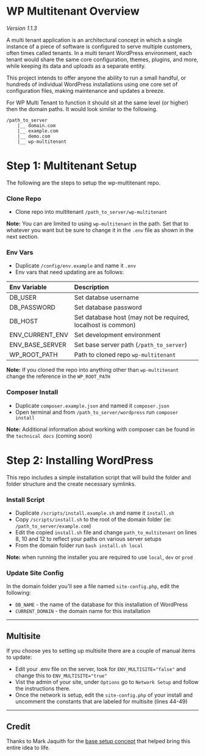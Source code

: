 # WP Multitenant Overview

_Version 1.1.3_

A multi tenant application is an architectural concept in which a single instance of a piece of software is configured to serve multiple customers, often times called tenants. In a multi tenant WordPress environment, each tenant would share the same core configuration, themes, plugins, and more, while keeping its data and uploads as a separate entity.

This project intends to offer anyone the ability to run a small handful, or hundreds of individual WordPress installations using one core set of configuration files, making maintenance and updates a breeze.

For WP Multi Tenant to function it should sit at the same level (or higher) then the domain paths. It would look similar to the following.

```
/path_to_server
    |__ domain.com
    |__ example.com
    |__ demo.com
    |__ wp-multitenant
```

# Step 1: Multitenant Setup

The following are the steps to setup the wp-multitenant repo.

### Clone Repo

- Clone repo into multitenant `/path_to_server/wp-multitenant`

**Note:** You can are limited to using `wp-multitenant` in the path. Set that to whatever you want but be sure to change it in the `.env` file as shown in the next section.

### Env Vars

- Duplicate `/config/env.example` and name it `.env`
- Env vars that need updating are as follows:

| Env Variable    | Description                                                  |
| :-------------- | :------------------------------------------------------------|
| DB_USER         | Set databse username                                         |
| DB_PASSWORD     | Set database password                                        |
| DB_HOST         | Set database host (may not be required, localhost is common) |
| ENV_CURRENT_ENV | Set development environment                                  |
| ENV_BASE_SERVER | Set base server path (`/path_to_server`)                     |
| WP_ROOT_PATH    | Path to cloned repo `wp-multitenant`                         |

**Note:** If you cloned the repo into anything other than `wp-multitenant` change the reference in the `WP_ROOT_PATH`

### Composer Install

- Duplicate `composer.example.json` and named it `composer.json`
- Open terminal and from `/path_to_server/wordpress` run `composer install`

**Note:** Additional information about working with composer can be found in the `technical docs` (coming soon)

# Step 2: Installing WordPress

This repo includes a simple installation script that will build the folder and folder structure and the create necessary symlinks.

### Install Script

- Duplicate `/scripts/install.example.sh` and name it `install.sh`
- Copy `/scripts/install.sh` to the root of the domain folder (ie: `/path_to_server/example.com`)
- Edit the copied `install.sh` file and change `path_to_multitenant` on lines 8, 10 and 12 to reflect your paths on various server setups
- From the domain folder run `bash install.sh local`

**Note:** when running the installer you are required to use `local`, `dev` or `prod`

### Update Site Config

In the domain folder you'll see a file named `site-config.php`, edit the following:

- `DB_NAME` - the name of the database for this installation of WordPress
- `CURRENT_DOMAIN` - the domain name for this installation

----------------

## Multisite

If you choose yes to setting up multisite there are a couple of manual items to update:

- Edit your .env file on the server, look for `ENV_MULTISITE="false"` and change this to `ENV_MULTISITE="true"`
- Vist the admin of your site, under `Options` go to `Network Setup` and follow the instructions there.
- Once the network is setup, edit the `site-config.php` of your install and uncomment the constants that are labeled for multisite (lines 44-49)

----------------

## Credit

Thanks to Mark Jaquith for the [base setup concept](https://gist.github.com/markjaquith/6225805) that helped bring this entire idea to life.